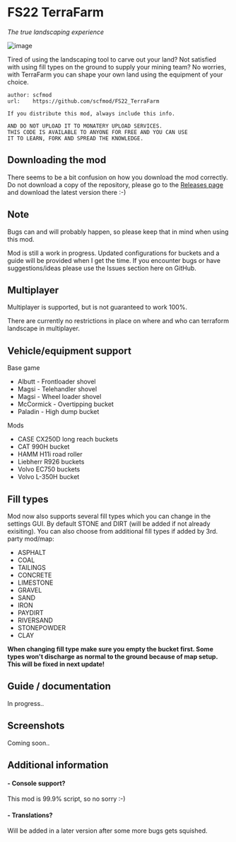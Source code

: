 # FS22 TerraFarm

*The true landscaping experience*

![image](https://user-images.githubusercontent.com/45406107/147886066-0ae096f8-6c55-4477-a00d-80b3b47823c6.png)

Tired of using the landscaping tool to carve out your land? Not satisfied with using fill types on the ground to supply your mining team? No worries, with TerraFarm you can shape your own land using the equipment of your choice.

```
author: scfmod
url:    https://github.com/scfmod/FS22_TerraFarm

If you distribute this mod, always include this info.

AND DO NOT UPLOAD IT TO MONATERY UPLOAD SERVICES.
THIS CODE IS AVAILABLE TO ANYONE FOR FREE AND YOU CAN USE
IT TO LEARN, FORK AND SPREAD THE KNOWLEDGE.
```

## Downloading the mod

There seems to be a bit confusion on how you download the mod correctly.
Do not download a copy of the repository, please go to the [Releases page](https://github.com/scfmod/FS22_TerraFarm/releases) and download the latest version there :-)

## Note
Bugs can and will probably happen, so please keep that in mind when using this mod.

Mod is still a work in progress. Updated configurations for buckets and a guide will be provided when I get the time. If you encounter bugs or have suggestions/ideas please use the Issues section here on GitHub.

## Multiplayer
Multiplayer is supported, but is not guaranteed to work 100%.

There are currently no restrictions in place on where and who can terraform landscape in multiplayer.

## Vehicle/equipment support
Base game
- Albutt - Frontloader shovel
- Magsi - Telehandler shovel
- Magsi - Wheel loader shovel
- McCormick - Overtipping bucket
- Paladin - High dump bucket

Mods
- CASE CX250D long reach buckets
- CAT 990H bucket
- HAMM H11i road roller
- Liebherr R926 buckets
- Volvo EC750 buckets
- Volvo L-350H bucket

## Fill types
Mod now also supports several fill types which you can change in the settings GUI.
By default STONE and DIRT (will be added if not already exisiting).
You can also choose from additional fill types if added by 3rd. party mod/map:
- ASPHALT
- COAL
- TAILINGS
- CONCRETE
- LIMESTONE
- GRAVEL
- SAND
- IRON
- PAYDIRT
- RIVERSAND
- STONEPOWDER
- CLAY

**When changing fill type make sure you empty the bucket first. Some types won't discharge as normal to the ground because of map setup. This will be fixed in next update!**

## Guide / documentation

In progress..

## Screenshots

Coming soon..

## Additional information

#### - **Console support?**
This mod is 99.9% script, so no sorry :-)

#### - **Translations?**
Will be added in a later version after some more bugs gets squished.